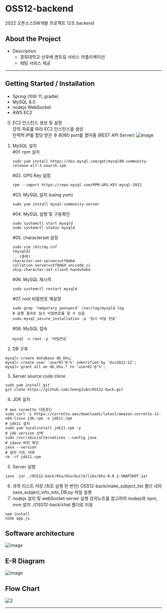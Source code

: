 # OSS12-backend
2022 오픈소스SW개발 프로젝트 12조 backend

## About the Project
- Description
    - 경희대학교 선후배 멘토링 서비스 어플리케이션
    - 채팅 서비스 제공
---
## Getting Started / Installation
- Spring (자바 11, gradle)
- MySQL 8.0
- nodejs WebSocket
- AWS EC2
0. EC2 인스턴스 생성 및 설정<br>
    강의 자료를 따라 EC2 인스턴스를 생성<br>
    탄력적 IP를 할당 받은 후 8080 port를 열어줌 (REST API Server)
    ![image](https://user-images.githubusercontent.com/83760210/205205614-3f25cfe6-54cc-4be9-ae32-a87a850b62b0.png)

1. MySQL 설치<br>
    #01. rpm 설치
    ```
    sudo yum install https://dev.mysql.com/get/mysql80-community-release-el7-3.noarch.rpm
    ```
    #02. GPG Key 설정
    ```
    rpm --import https://repo.mysql.com/RPM-GPG-KEY-mysql-2022
    ```
    #03. MySQL 설치 (using yum)
    ```
    sudo yum install mysql-community-server
    ```
    #04. MySQL 실행 및 구동확인
    ```
    sudo systemctl start mysqld
    sudo systemctl status mysqld
    ```
    #05. characterset 설정
    ```
    sudo vim /etc/my.cnf
    [mysqld]
    ...(중략)
    character-set-server=utf8mb4
    collation-server=utf8mb4_unicode_ci
    skip-character-set-client-handshake
    ```
    #06. MySQL 재시작
    ```
    sudo systemctl restart mysqld
    ```
    #07. root 비밀번호 재설정
    ```
    sudo grep 'temporary password' /var/log/mysqld.log
    # 실행 결과로 임시 비밀번호를 알 수 있음
    sudo mysql_secure_installation -p '임시 비밀 번호'
    ```
    #08. MySQL 접속
    ```
    mysql -u root -p '비밀번호'
    ```
2. DB 구축
```
mysql> create database db_khu;
mysql> create user 'user01'@'%' identified by 'Oss2022-12';
mysql> grant all on db_khu.* to 'user01'@'%';
```
3. Server source code clone
```
sudo yum install git
git clone https://github.com/JeongJiAn/OSS12-back.git
```
4. JDK 설치
```
# aws coreetto 다운로드
sudo curl -L https://corretto.aws/downloads/latest/amazon-corretto-11-x64-linux-jdk.rpm -o jdk11.rpm
# jdk11 설치
sudo yum localinstall jdk11.rpm -y
# jdk version 선택
sudo /usr/sbin/alternatives --config java
# jdava 버전 확인
java --version
# 설치 키트 삭제
rm -rf jdk11.rpm
```
5. Server 실행
```
java -jar ./OSS12-back/khu/khu/build/libs/khu-0.0.1-SNAPSHOT.jar
```
6. 과목 리스트 저장 (최초 실행 한 번만)
OSS12-back/make_subject_list 폴더 내의<br>
save_subject_info_into_DB.py 파일 실행
7. nodejs 설치 및 webSocket server 실행
강의노트를 참고하여 nodejs와 npm, nvm 설치
./OSS12-back/chat 폴더로 이동
```
npm install
node app.js
```

## Software architecture
![image](https://user-images.githubusercontent.com/56192209/186587539-60727a37-08da-4803-8f8f-0b92d28a391b.png) <br>
## E-R Diagram
![image](https://user-images.githubusercontent.com/56192209/186586905-ba191f88-b1a7-4fb9-8d86-39c5089b1e58.png)
## Flow Chart
![2](https://user-images.githubusercontent.com/56192209/186589396-cd79a440-dfc0-4bdc-b202-0f18c866481b.png)

---
